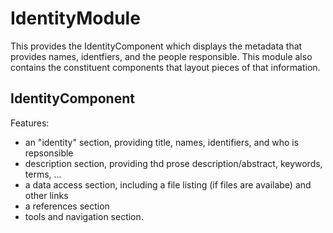 # IdentityModule

This provides the IdentityComponent which displays the metadata that
provides names, identfiers, and the people responsible.  This module
also contains the constituent components that layout pieces of that
information.  

## IdentityComponent

Features:
 * an "identity" section, providing title, names, identifiers, and who is repsonsible
 * description section, providing thd prose description/abstract, keywords, terms, ...
 * a data access section, including a file listing (if files are availabe) and other links
 * a references section
 * tools and navigation section.
